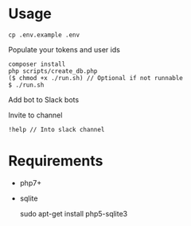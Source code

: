 # Usage

    cp .env.example .env

Populate your tokens and user ids

    composer install
    php scripts/create_db.php
    ($ chmod +x ./run.sh) // Optional if not runnable
    $ ./run.sh

Add bot to Slack bots

Invite to channel

    !help // Into slack channel
# Requirements
 - php7+
 - sqlite
    
    
    sudo apt-get install php5-sqlite3